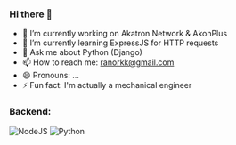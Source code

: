 ### Hi there 👋

- 🔭 I’m currently working on Akatron Network & AkonPlus
- 🌱 I’m currently learning ExpressJS for HTTP requests
- 💬 Ask me about Python (Django)
- 📫 How to reach me: ranorkk@gmail.com
- 😄 Pronouns: ...
- ⚡ Fun fact: I'm actually a mechanical engineer

### Backend:

![NodeJS](https://badges.aleen42.com/src/node.svg)
![Python](https://badges.aleen42.com/src/python.svg)
